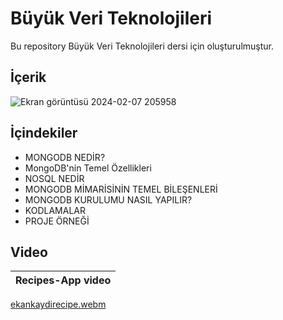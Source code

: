 # Büyük Veri Teknolojileri

Bu repository Büyük Veri Teknolojileri dersi için oluşturulmuştur. 

## İçerik
![Ekran görüntüsü 2024-02-07 205958](https://github.com/ahmetgurr/BigDataTechnologies/assets/92628011/cbb58635-ee97-46ea-ba61-fdaa42e12465)

## İçindekiler
 - MONGODB NEDİR?
 - MongoDB'nin Temel Özellikleri
 - NOSQL NEDİR
 - MONGODB MİMARİSİNİN TEMEL BİLEŞENLERİ
 - MONGODB KURULUMU NASIL YAPILIR?
 - KODLAMALAR
 - PROJE ÖRNEĞİ

 
 ## Video
 
| Recipes-App video |
| ---------------------------- |

[ekankaydirecipe.webm](https://github.com/ahmetgurr/BigDataTechnologies/assets/92628011/e1e73989-07af-4f96-8bec-59df8d157bde)





</br>
